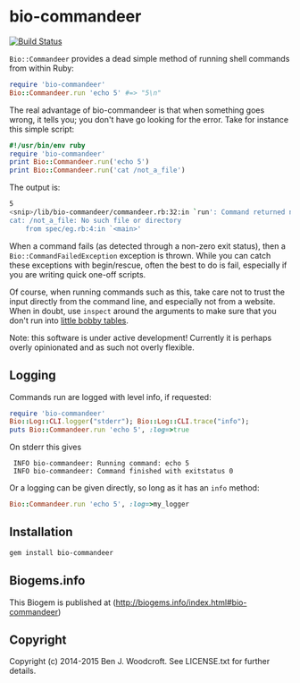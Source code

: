 # bio-commandeer

[![Build Status](https://secure.travis-ci.org/wwood/bioruby-commandeer.png)](http://travis-ci.org/wwood/bioruby-commandeer)

`Bio::Commandeer` provides a dead simple method of running shell commands from within Ruby:

```ruby
require 'bio-commandeer'
Bio::Commandeer.run 'echo 5' #=> "5\n"
```
The real advantage of bio-commandeer is that when something goes wrong, it tells you; you don't have go looking for the error. Take for instance this simple script:

```ruby
#!/usr/bin/env ruby
require 'bio-commandeer'
print Bio::Commandeer.run('echo 5')
print Bio::Commandeer.run('cat /not_a_file')
```
The output is:

```sh
5
<snip>/lib/bio-commandeer/commandeer.rb:32:in `run': Command returned non-zero exit status (1), likely indicating failure. Command run was cat /not_a_file and the STDERR was: (Bio::CommandFailedException)
cat: /not_a_file: No such file or directory
	from spec/eg.rb:4:in `<main>'
```
When a command fails (as detected through a non-zero exit status), then a `Bio::CommandFailedException` exception is thrown. While you can catch these exceptions with begin/rescue, often the best to do is fail, especially if you are writing quick one-off scripts.

Of course, when running commands such as this, take care not to trust the input directly from the command line, and especially not from a website. When in doubt, use `inspect` around the arguments to make sure that you don't run into [little bobby tables](http://xkcd.com/327).

Note: this software is under active development! Currently it is perhaps overly opinionated and as such not overly flexible.

## Logging
Commands run are logged with level info, if requested:

```ruby
require 'bio-commandeer'
Bio::Log::CLI.logger("stderr"); Bio::Log::CLI.trace("info");
puts Bio::Commandeer.run 'echo 5', :log=>true
```
On stderr this gives

```
 INFO bio-commandeer: Running command: echo 5
 INFO bio-commandeer: Command finished with exitstatus 0
```
Or a logging can be given directly, so long as it has an `info` method:

```ruby
Bio::Commandeer.run 'echo 5', :log=>my_logger
```


## Installation

```sh
gem install bio-commandeer
```

## Biogems.info

This Biogem is published at (http://biogems.info/index.html#bio-commandeer)

## Copyright

Copyright (c) 2014-2015 Ben J. Woodcroft. See LICENSE.txt for further details.

